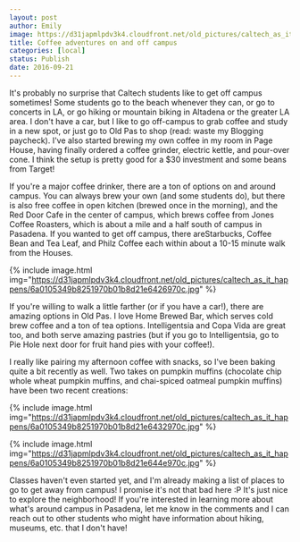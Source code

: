 ```yaml
---
layout: post
author: Emily
image: https://d31japmlpdv3k4.cloudfront.net/old_pictures/caltech_as_it_happens/6a0105349b8251970b01b7c89497fb970b.jpg
title: Coffee adventures on and off campus 
categories: [local]
status: Publish
date: 2016-09-21
---
```


It's probably no surprise that Caltech students like to get off campus sometimes! Some students go to the beach whenever they can, or go to concerts in LA, or go hiking or mountain biking in Altadena or the greater LA area. I don't have a car, but I like to go off-campus to grab coffee and study in a new spot, or just go to Old Pas to shop (read: waste my Blogging paycheck). I've also started brewing my own coffee in my room in Page House, having finally ordered a coffee grinder, electric kettle, and pour-over cone. I think the setup is pretty good for a $30 investment and some beans from Target!

If you're a major coffee drinker, there are a ton of options on and around campus. You can always brew your own (and some students do), but there is also free coffee in open kitchen (brewed once in the morning), and the Red Door Cafe in the center of campus, which brews coffee from Jones Coffee Roasters, which is about a mile and a half south of campus in Pasadena. If you wanted to get off campus, there areStarbucks, Coffee Bean and Tea Leaf, and Philz Coffee each within about a 10-15 minute walk from the Houses.


{% include image.html img="https://d31japmlpdv3k4.cloudfront.net/old_pictures/caltech_as_it_happens/6a0105349b8251970b01b8d21e6426970c.jpg" %}

If you're willing to walk a little farther (or if you have a car!), there are amazing options in Old Pas. I love Home Brewed Bar, which serves cold brew coffee and a ton of tea options. Intelligentsia and Copa Vida are great too, and both serve amazing pastries (but if you go to Intelligentsia, go to Pie Hole next door for fruit hand pies with your coffee!).

I really like pairing my afternoon coffee with snacks, so I've been baking quite a bit recently as well. Two takes on pumpkin muffins (chocolate chip whole wheat pumpkin muffins, and chai-spiced oatmeal pumpkin muffins) have been two recent creations:

{% include image.html img="https://d31japmlpdv3k4.cloudfront.net/old_pictures/caltech_as_it_happens/6a0105349b8251970b01b8d21e6432970c.jpg" %}


{% include image.html img="https://d31japmlpdv3k4.cloudfront.net/old_pictures/caltech_as_it_happens/6a0105349b8251970b01b8d21e644e970c.jpg" %}

Classes haven't even started yet, and I'm already making a list of places to go to get away from campus! I promise it's not that bad here :P It's just nice to explore the neighborhood! If you're interested in learning more about what's around campus in Pasadena, let me know in the comments and I can reach out to other students who might have information about hiking, museums, etc. that I don't have!
